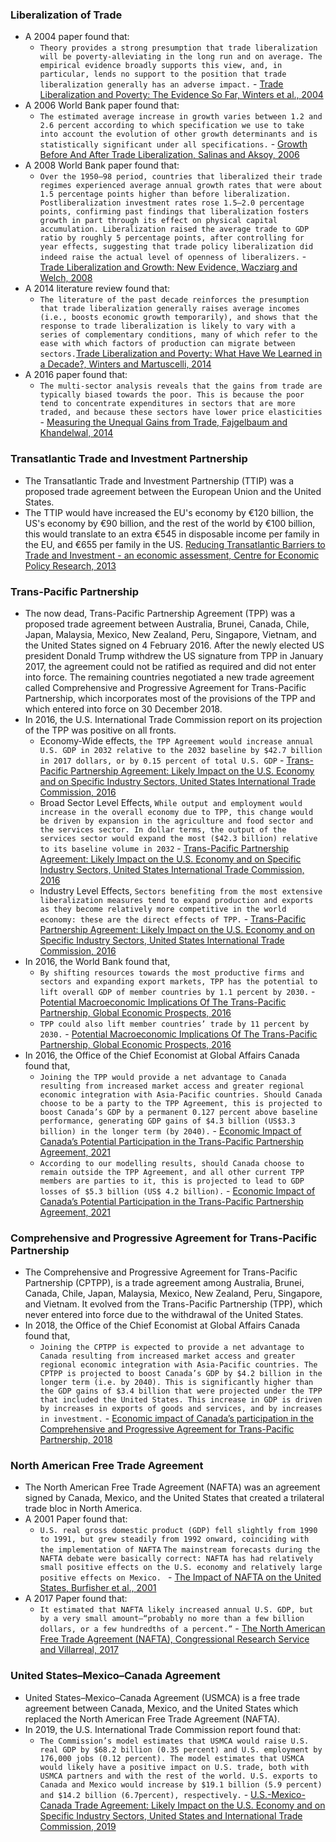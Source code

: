 ### Liberalization of Trade
- A 2004 paper found that:
    - `Theory provides a strong presumption that trade liberalization will be poverty-alleviating in the long run and on average. The empirical evidence broadly supports this view, and, in particular, lends no support to the position that trade liberalization generally has an adverse impact.` - [Trade Liberalization and Poverty: The Evidence So Far, Winters et al., 2004](https://annas-archive.org/scidb/10.1257/002205104773558056)
- A 2006 World Bank paper found that:
    - `The estimated average increase in growth varies between 1.2 and 2.6 percent according to which specification we use to take into account the evolution of other growth determinants and is statistically significant under all specifications.` - [Growth Before And After Trade Liberalization, Salinas and Aksoy, 2006](https://openknowledge.worldbank.org/bitstream/handle/10986/8864/wps4062.pdf?sequence=1&isAllowed=y)
- A 2008 World Bank paper found that:
    - `Over the 1950–98 period, countries that liberalized their trade regimes experienced average annual growth rates that were about 1.5 percentage points higher than before liberalization. Postliberalization investment rates rose 1.5–2.0 percentage points, confirming past findings that liberalization fosters growth in part through its effect on physical capital accumulation. Liberalization raised the average trade to GDP ratio by roughly 5 percentage points, after controlling for year effects, suggesting that trade policy liberalization did indeed raise the actual level of openness of liberalizers.` - [Trade Liberalization and Growth: New Evidence, Wacziarg and Welch, 2008](http://documents1.worldbank.org/curated/en/660841468162283031/pdf/775730JRN020080alization0and0Growth.pdf)
- A 2014 literature review found that:
    - `The literature of the past decade reinforces the presumption that trade liberalization generally raises average incomes (i.e., boosts economic growth temporarily), and shows that the response to trade liberalization is likely to vary with a series of complementary conditions, many of which refer to the ease with which factors of production can migrate between sectors.`[Trade Liberalization and Poverty: What Have We Learned in a Decade?, Winters and Martuscelli, 2014](https://annas-archive.org/scidb/10.1146/annurev-resource-110713-105054)
- A 2016 paper found that:
    - `The multi-sector analysis reveals that the gains from trade are typically biased towards the poor. This is because the poor tend to concentrate expenditures in sectors that are more traded, and because these sectors have lower price elasticities` - [Measuring the Unequal Gains from Trade, Fajgelbaum and Khandelwal, 2014](https://www.nber.org/system/files/working_papers/w20331/w20331.pdf)
### Transatlantic Trade and Investment Partnership
- The Transatlantic Trade and Investment Partnership (TTIP) was a proposed trade agreement between the European Union and the United States.
- The TTIP would have increased the EU's economy by €120 billion, the US's economy by €90 billion, and the rest of the world by €100 billion, this would translate to an extra €545 in disposable income per family in the EU, and €655 per family in the US. [Reducing Transatlantic Barriers to Trade and Investment - an economic assessment, Centre for Economic Policy Research, 2013](https://web.archive.org/web/20140319171748/http://trade.ec.europa.eu/doclib/docs/2013/march/tradoc_150737.pdf)
### Trans-Pacific Partnership
- The now dead, Trans-Pacific Partnership Agreement (TPP) was a proposed trade agreement between Australia, Brunei, Canada, Chile, Japan, Malaysia, Mexico, New Zealand, Peru, Singapore, Vietnam, and the United States signed on 4 February 2016. After the newly elected US president Donald Trump withdrew the US signature from TPP in January 2017, the agreement could not be ratified as required and did not enter into force. The remaining countries negotiated a new trade agreement called Comprehensive and Progressive Agreement for Trans-Pacific Partnership, which incorporates most of the provisions of the TPP and which entered into force on 30 December 2018.
- In 2016, the U.S. International Trade Commission report on its projection of the TPP was positive on all fronts.
    - Economy-Wide effects, `the TPP Agreement would increase annual U.S. GDP in 2032 relative to the 2032 baseline by $42.7 billion in 2017 dollars, or by 0.15 percent of total U.S. GDP` - [Trans-Pacific Partnership Agreement: Likely Impact on the U.S. Economy and on Specific Industry Sectors, United States International Trade Commission, 2016](https://www.usitc.gov/publications/332/pub4607.pdf)
    - Broad Sector Level Effects, `While output and employment would increase in the overall economy due to TPP, this change would be driven by expansion in the agriculture and food sector and the services sector. In dollar terms, the output of the services sector would expand the most ($42.3 billion) relative to its baseline volume in 2032` - [Trans-Pacific Partnership Agreement: Likely Impact on the U.S. Economy and on Specific Industry Sectors, United States International Trade Commission, 2016](https://www.usitc.gov/publications/332/pub4607.pdf)
    - Industry Level Effects, `Sectors benefiting from the most extensive liberalization measures tend to expand production and exports as they become relatively more competitive in the world economy: these are the direct effects of TPP.` - [Trans-Pacific Partnership Agreement: Likely Impact on the U.S. Economy and on Specific Industry Sectors, United States International Trade Commission, 2016](https://www.usitc.gov/publications/332/pub4607.pdf)
- In 2016, the World Bank found that,
    - `By shifting resources towards the most productive firms and sectors and expanding export markets, TPP has the potential to lift overall GDP of member countries by 1.1 percent by 2030.` - [Potential Macroeconomic Implications Of The Trans-Pacific Partnership, Global Economic Prospects, 2016](https://web.archive.org/web/20160212030617/http://www.worldbank.org/content/dam/Worldbank/GEP/GEP2016a/Global-Economic-Prospects-January-2016-Implications-Trans-Pacific-Partnership-Agreement.pdf)
    - `TPP could also lift member countries’ trade by 11 percent by 2030.` - [Potential Macroeconomic Implications Of The Trans-Pacific Partnership, Global Economic Prospects, 2016](https://web.archive.org/web/20160212030617/http://www.worldbank.org/content/dam/Worldbank/GEP/GEP2016a/Global-Economic-Prospects-January-2016-Implications-Trans-Pacific-Partnership-Agreement.pdf)
- In 2016, the Office of the Chief Economist at Global Affairs Canada found that,
    - `Joining the TPP would provide a net advantage to Canada resulting from increased market access and greater regional economic integration with Asia-Pacific countries. Should Canada choose to be a party to the TPP Agreement, this is projected to boost Canada’s GDP by a permanent 0.127 percent above baseline performance, generating GDP gains of $4.3 billion (US$3.3 billion) in the longer term (by 2040).` - [Economic Impact of Canada’s Potential Participation in the Trans-Pacific Partnership Agreement, 2021](https://www.international.gc.ca/trade-commerce/economist-economiste/analysis-analyse/tpp_ei-re_ptp.aspx?lang=eng)
    - `According to our modelling results, should Canada choose to remain outside the TPP Agreement, and all other current TPP members are parties to it, this is projected to lead to GDP losses of $5.3 billion (US$ 4.2 billion).` - [Economic Impact of Canada’s Potential Participation in the Trans-Pacific Partnership Agreement, 2021](https://www.international.gc.ca/trade-commerce/economist-economiste/analysis-analyse/tpp_ei-re_ptp.aspx?lang=eng)
### Comprehensive and Progressive Agreement for Trans-Pacific Partnership
- The Comprehensive and Progressive Agreement for Trans-Pacific Partnership (CPTPP), is a trade agreement among Australia, Brunei, Canada, Chile, Japan, Malaysia, Mexico, New Zealand, Peru, Singapore, and Vietnam. It evolved from the Trans-Pacific Partnership (TPP), which never entered into force due to the withdrawal of the United States.
- In 2018, the Office of the Chief Economist at Global Affairs Canada found that,
    - `Joining the CPTPP is expected to provide a net advantage to Canada resulting from increased market access and greater regional economic integration with Asia-Pacific countries. The CPTPP is projected to boost Canada’s GDP by $4.2 billion in the longer term (i.e. by 2040). This is significantly higher than the GDP gains of $3.4 billion that were projected under the TPP that included the United States. This increase in GDP is driven by increases in exports of goods and services, and by increases in investment.` - [Economic impact of Canada’s participation in the Comprehensive and Progressive Agreement for Trans-Pacific Partnership, 2018](https://www.international.gc.ca/trade-commerce/trade-agreements-accords-commerciaux/agr-acc/cptpp-ptpgp/impact-repercussions.aspx?lang=eng)
### North American Free Trade Agreement
- The North American Free Trade Agreement (NAFTA) was an agreement signed by Canada, Mexico, and the United States that created a trilateral trade bloc in North America.
- A 2001 Paper found that:
    - `U.S. real gross domestic product (GDP) fell slightly from 1990 to 1991, but grew steadily from 1992 onward, coinciding with the implementation of NAFTA` `The mainstream forecasts during the NAFTA debate were basically correct: NAFTA has had relatively small positive effects on the U.S. economy and relatively large positive effects on Mexico. ` - [The Impact of NAFTA on the United States, Burfisher et al., 2001](https://pubs.aeaweb.org/doi/pdfplus/10.1257/jep.15.1.125)
- A 2017 Paper found that:
    - `It estimated that NAFTA likely increased annual U.S. GDP, but by a very small amount—“probably no more than a few billion dollars, or a few hundredths of a percent.”` - [The North American Free Trade Agreement (NAFTA), Congressional Research Service and Villarreal, 2017](https://fas.org/sgp/crs/row/R42965.pdf)
### United States–Mexico–Canada Agreement
- United States–Mexico–Canada Agreement (USMCA) is a free trade agreement between Canada, Mexico, and the United States which replaced the North American Free Trade Agreement (NAFTA).
- In 2019, the U.S. International Trade Commission report found that:
    - `The Commission’s model estimates that USMCA would raise U.S. real GDP by $68.2 billion (0.35 percent) and U.S. employment by 176,000 jobs (0.12 percent). The model estimates that USMCA would likely have a positive impact on U.S. trade, both with USMCA partners and with the rest of the world. U.S. exports to Canada and Mexico would increase by $19.1 billion (5.9 percent) and $14.2 billion (6.7percent), respectively.` - [U.S.-Mexico-Canada Trade Agreement: Likely Impact on the U.S. Economy and on Specific Industry Sectors, United States and International Trade Commission, 2019](https://www.usitc.gov/publications/332/pub4889.pdf)